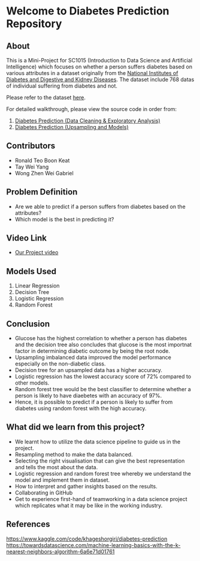 # Welcome to Diabetes Prediction Repository

## About
This is a Mini-Project for SC1015 (Introduction to Data Science and Artificial Intelligence) which focuses on whether a person suffers diabetes based on various attributes in a dataset originally from the [National Institutes of Diabetes and Digestive and Kidney Diseases](https://www.kaggle.com/code/khageshorgiri/diabetes-prediction). The dataset include 768 datas of individual suffering from diabetes and not.

Please refer to the dataset [here](https://github.com/ronaldteo/Data-Science-Project/blob/f269bc2ba948eacc60f2842d6da8dc7013ad3ab9/diabetes.csv).

For detailed walkthrough, please view the source code in order from:

1. [Diabetes Prediction (Data Cleaning & Exploratory Analysis)](https://github.com/ronaldteo/Data-Science-Project/blob/c73fc84e184cf4166e4faf15f26072d346ef87f1/Diabetes%20Prediction%20(Data%20Cleaning%20&%20Exploratory%20Analysis).ipynb)
2. [Diabetes Prediction (Upsampling and Models)](https://github.com/ronaldteo/Data-Science-Project/blob/c73fc84e184cf4166e4faf15f26072d346ef87f1/Diabetes%20Prediction%20(Upsampling%20and%20Models).ipynb)


## Contributors
* Ronald Teo Boon Keat
* Tay Wei Yang
* Wong Zhen Wei Gabriel

## Problem Definition
* Are we able to predict if a person suffers from diabetes based on the attributes?
* Which model is the best in predicting it?

## Video Link
* [Our Project video](https://drive.google.com/file/d/1psC_N_pjgUpRWYNCBUKMJ2qGNqkxsq6p/view?usp=share_link)

## Models Used
1. Linear Regression<br>
2. Decision Tree<br>
3. Logistic Regression<br>
4. Random Forest<br>

## Conclusion
* Glucose has the highest correlation to whether a person has diabetes and the decision tree also concludes that glucose is the most importnat factor in determining diabetic outcome by being the root node.
* Upsampling imbalanced data improved the model performance especially on the non-diabetic class.
* Decision tree for an upsampled data has a higher accuracy.
* Logistic regression has the lowest accuracy score of 72% compared to other models.
* Random forest tree would be the best classifier to determine whether a person is likely to have diaebetes with an accuracy of 97%.
* Hence, it is possible to predict if a person is likely to suffer from diabetes using random forest with the high accuracy.

## What did we learn from this project?
* We learnt how to utilize the data science pipeline to guide us in the project.
* Resampling method to make the data balanced.
* Selecting the right visualisation that can give the best representation and tells the most about the data.
* Logistic regression and random forest tree whereby we understand the model and implement them in dataset.
* How to interpret and gather insights based on the results.
* Collaborating in GitHub
* Get to experience first-hand of teamworking in a data science project which replicates what it may be like in the working industry.

## References
https://www.kaggle.com/code/khageshorgiri/diabetes-prediction </br>
https://towardsdatascience.com/machine-learning-basics-with-the-k-nearest-neighbors-algorithm-6a6e71d01761
